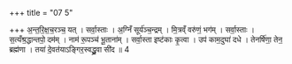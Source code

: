+++
title = "07 5"

+++
अ॒न्त॒रि॒क्ष॒च॒रञ्च॒ यत् । सर्वा॒स्ताः । अ॒ग्निँ सूर्य॑ञ्च॒न्द्रम् । मि॒त्रव्ँ वरु॑णं॒ भग॑म् । सर्वा॒स्ताः ।  स॒त्यँश्र॒द्धान्तपो॒ दम॑म् । नाम॑ रू॒पञ्च॑ भू॒ताना॑म् । सर्वा॒स्ता इष्ट॑काः कृ॒त्वा । उप॑ काम॒दुघा॑ दधे ।  तेनर्षि॑णा॒ तेन॒ ब्रह्म॑णा । तया॑ दे॒वत॑याऽङ्गिर॒स्वद्ध्रु॒वा सी॑द ॥ 4

